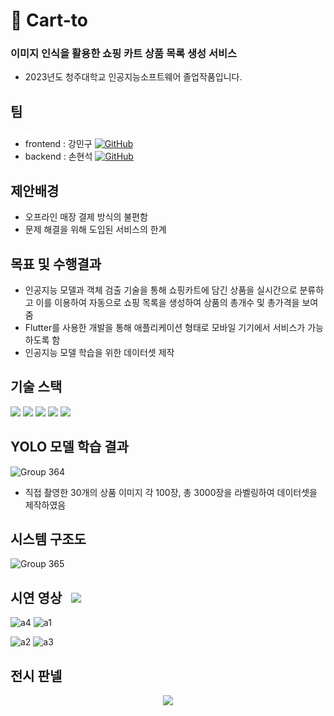 # 🛒 Cart-to
### 이미지 인식을 활용한 쇼핑 카트 상품 목록 생성 서비스
- 2023년도 청주대학교 인공지능소프트웨어 졸업작품입니다.


## 팀
- <div style="width: 10px; height: 10px; background-color: #FFFFFF;"></div><div>frontend : 강민구 <a href = "https://github.com/kangminguu"><img alt="GitHub" src ="https://img.shields.io/badge/GitHub-181717.svg?&style=for-the-badge&logo=GitHub&logoColor=white"/></a></div>
- <div>backend : 손현석 <a href = "https://github.com/gustjrajt"><img alt="GitHub" src ="https://img.shields.io/badge/GitHub-181717.svg?&style=for-the-badge&logo=GitHub&logoColor=white"/></a></div>

## 제안배경
- 오프라인 매장 결제 방식의 불편함
- 문제 해결을 위해 도입된 서비스의 한계


## 목표 및 수행결과
- 인공지능 모델과 객체 검출 기술을 통해 쇼핑카트에 담긴 상품을 실시간으로 분류하고 이를 이용하여 자동으로 쇼핑 목록을 생성하여 상품의 총개수 및 총가격을 보여줌
- Flutter를 사용한 개발을 통해 애플리케이션 형태로 모바일 기기에서 서비스가 가능하도록 함
- 인공지능 모델 학습을 위한 데이터셋 제작

## 기술 스택
<img src="https://img.shields.io/badge/flutter-02569B?style=flat-square&logo=Flutter&logoColor=white"> <img src="https://img.shields.io/badge/dart-0175C2?style=flat-square&logo=dart&logoColor=white"> <img src="https://img.shields.io/badge/django-092E20?style=flat-square&logo=django&logoColor=white"> <img src="https://img.shields.io/badge/python-3776AB?style=flat-square&logo=python&logoColor=white"> <img src="https://img.shields.io/badge/mysql-4479A1?style=flat-square&logo=mysql&logoColor=white">


## YOLO 모델 학습 결과
![Group 364](https://github.com/user-attachments/assets/abb055d1-8fe7-4b39-ac7a-a3436865f577)
- 직접 촬영한 30개의 상품 이미지 각 100장, 총 3000장을 라벨링하여 데이터셋을 제작하였음


## 시스템 구조도
![Group 365](https://github.com/user-attachments/assets/817969d6-7875-472b-a828-4a1b7bffba26)

## 시연 영상 <a style="margin-right:10px;"></a><a href="https://youtu.be/kXN9bWDXBL8" target="_blank"><img src="https://img.shields.io/badge/Youtube-FF0000?style=flat-square&logo=youtube&logoColor=white"></a>
![a4](https://github.com/kangminguu/Cart-to/assets/131148077/2e1488db-7874-405a-9295-512732a83a3c)
![a1](https://github.com/kangminguu/Cart-to/assets/131148077/4b5b112f-f10e-46e0-b2ee-e62677cadd73)

![a2](https://github.com/kangminguu/Cart-to/assets/131148077/5e9142af-df98-426c-98e7-6ed438232ac6)
![a3](https://github.com/kangminguu/Cart-to/assets/131148077/bdfd31f6-87e5-4e4c-92d2-8663be584115)


## 전시 판넬
<p align="center">
  <img src="https://github.com/user-attachments/assets/e689d53c-9311-4860-8559-16c5f4844bd9">
</p>

